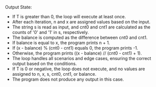 Output State: 
- If T is greater than 0, the loop will execute at least once. 
- After each iteration, n and x are assigned values based on the input. 
- The string s is read as input, and cnt0 and cnt1 are calculated as the counts of '0' and '1' in s, respectively. 
- The balance is computed as the difference between cnt0 and cnt1. 
- If balance is equal to x, the program prints n + 1. 
- If (x - balance) % (cnt0 - cnt1) equals 0, the program prints -1. 
- Otherwise, the program prints ((x - balance) // (cnt0 - cnt1) + 1). 
- The loop handles all scenarios and edge cases, ensuring the correct output based on the conditions. 
- If T is 0 or negative, the loop does not execute, and no values are assigned to n, x, s, cnt0, cnt1, or balance. 
- The program does not produce any output in this case.